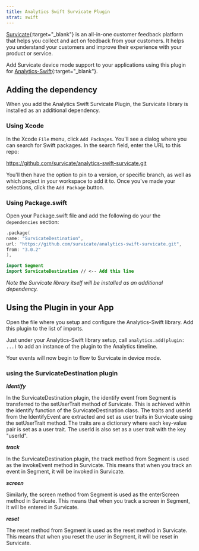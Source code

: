 ```yaml
---
title: Analytics Swift Survicate Plugin
strat: swift
---
```


[Survicate](https://survicate.com/){:target="_blank"} is an all-in-one customer feedback platform that helps you collect and act on feedback from your customers. It helps you understand your customers and improve their experience with your product or service.

Add Survicate device mode support to your applications using this plugin for [Analytics-Swift](https://github.com/segmentio/analytics-swift){:target="_blank"}.

## Adding the dependency

When you add the Analytics Swift Survicate Plugin, the Survicate library is installed as an additional dependency.

### Using Xcode
In the Xcode `File` menu, click `Add Packages`.  You'll see a dialog where you can search for Swift packages.  In the search field, enter the URL to this repo:

https://github.com/survicate/analytics-swift-survicate.git

You'll then have the option to pin to a version, or specific branch, as well as which project in your workspace to add it to.  Once you've made your selections, click the `Add Package` button.  

### Using Package.swift

Open your Package.swift file and add the following do your the `dependencies` section:

```swift
.package(
name: "SurvicateDestination",
url: "https://github.com/survicate/analytics-swift-survicate.git",
from: "3.0.2"
),
```

```swift
import Segment
import SurvicateDestination // <-- Add this line
```

*Note the Survicate library itself will be installed as an additional dependency.*

## Using the Plugin in your App

Open the file where you setup and configure the Analytics-Swift library. Add this plugin to the list of imports.

Just under your Analytics-Swift library setup, call `analytics.add(plugin: ...)` to add an instance of the plugin to the Analytics timeline.

Your events will now begin to flow to Survicate in device mode.

### using the SurvicateDestination plugin

***identify***

In the SurvicateDestination plugin, the identify event from Segment is transferred to the setUserTrait method of Survicate. This is achieved within the identify function of the SurvicateDestination class. The traits and userId from the IdentifyEvent are extracted and set as user traits in Survicate using the setUserTrait method. The traits are a dictionary where each key-value pair is set as a user trait. The userId is also set as a user trait with the key "userId".

***track***

In the SurvicateDestination plugin, the track method from Segment is used as the invokeEvent method in Survicate. This means that when you track an event in Segment, it will be invoked in Survicate.

***screen***

Similarly, the screen method from Segment is used as the enterScreen method in Survicate. This means that when you track a screen in Segment, it will be entered in Survicate.

***reset***

The reset method from Segment is used as the reset method in Survicate. This means that when you reset the user in Segment, it will be reset in Survicate.